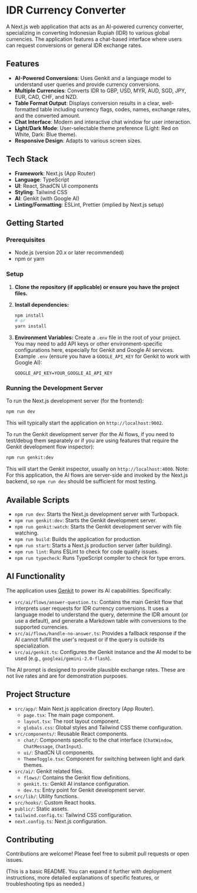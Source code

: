 
# IDR Currency Converter

A Next.js web application that acts as an AI-powered currency converter, specializing in converting Indonesian Rupiah (IDR) to various global currencies. The application features a chat-based interface where users can request conversions or general IDR exchange rates.

## Features

- **AI-Powered Conversions**: Uses Genkit and a language model to understand user queries and provide currency conversions.
- **Multiple Currencies**: Converts IDR to GBP, USD, MYR, AUD, SGD, JPY, EUR, CAD, CHF, and NZD.
- **Table Format Output**: Displays conversion results in a clear, well-formatted table including currency flags, codes, names, exchange rates, and the converted amount.
- **Chat Interface**: Modern and interactive chat window for user interaction.
- **Light/Dark Mode**: User-selectable theme preference (Light: Red on White, Dark: Blue theme).
- **Responsive Design**: Adapts to various screen sizes.

## Tech Stack

- **Framework**: Next.js (App Router)
- **Language**: TypeScript
- **UI**: React, ShadCN UI components
- **Styling**: Tailwind CSS
- **AI**: Genkit (with Google AI)
- **Linting/Formatting**: ESLint, Prettier (implied by Next.js setup)

## Getting Started

### Prerequisites

- Node.js (version 20.x or later recommended)
- npm or yarn

### Setup

1.  **Clone the repository (if applicable) or ensure you have the project files.**

2.  **Install dependencies:**
    ```bash
    npm install
    # or
    yarn install
    ```

3.  **Environment Variables:**
    Create a `.env` file in the root of your project. You may need to add API keys or other environment-specific configurations here, especially for Genkit and Google AI services.
    Example `.env` (ensure you have a `GOOGLE_API_KEY` for Genkit to work with Google AI):
    ```env
    GOOGLE_API_KEY=YOUR_GOOGLE_AI_API_KEY
    ```

### Running the Development Server

To run the Next.js development server (for the frontend):

```bash
npm run dev
```

This will typically start the application on `http://localhost:9002`.

To run the Genkit development server (for the AI flows, if you need to test/debug them separately or if you are using features that require the Genkit development flow inspector):

```bash
npm run genkit:dev
```

This will start the Genkit inspector, usually on `http://localhost:4000`. Note: For this application, the AI flows are server-side and invoked by the Next.js backend, so `npm run dev` should be sufficient for most testing.

## Available Scripts

-   `npm run dev`: Starts the Next.js development server with Turbopack.
-   `npm run genkit:dev`: Starts the Genkit development server.
-   `npm run genkit:watch`: Starts the Genkit development server with file watching.
-   `npm run build`: Builds the application for production.
-   `npm run start`: Starts a Next.js production server (after building).
-   `npm run lint`: Runs ESLint to check for code quality issues.
-   `npm run typecheck`: Runs TypeScript compiler to check for type errors.

## AI Functionality

The application uses [Genkit](https://firebase.google.com/docs/genkit) to power its AI capabilities. Specifically:

-   `src/ai/flows/answer-question.ts`: Contains the main Genkit flow that interprets user requests for IDR currency conversions. It uses a language model to understand the query, determine the IDR amount (or use a default), and generate a Markdown table with conversions to the supported currencies.
-   `src/ai/flows/handle-no-answer.ts`: Provides a fallback response if the AI cannot fulfill the user's request or if the query is outside its specialization.
-   `src/ai/genkit.ts`: Configures the Genkit instance and the AI model to be used (e.g., `googleai/gemini-2.0-flash`).

The AI prompt is designed to provide plausible exchange rates. These are not live rates and are for demonstration purposes.

## Project Structure

-   `src/app/`: Main Next.js application directory (App Router).
    -   `page.tsx`: The main page component.
    -   `layout.tsx`: The root layout component.
    -   `globals.css`: Global styles and Tailwind CSS theme configuration.
-   `src/components/`: Reusable React components.
    -   `chat/`: Components specific to the chat interface (`ChatWindow`, `ChatMessage`, `ChatInput`).
    -   `ui/`: ShadCN UI components.
    -   `ThemeToggle.tsx`: Component for switching between light and dark themes.
-   `src/ai/`: Genkit related files.
    -   `flows/`: Contains the Genkit flow definitions.
    -   `genkit.ts`: Genkit AI instance configuration.
    -   `dev.ts`: Entry point for Genkit development server.
-   `src/lib/`: Utility functions.
-   `src/hooks/`: Custom React hooks.
-   `public/`: Static assets.
-   `tailwind.config.ts`: Tailwind CSS configuration.
-   `next.config.ts`: Next.js configuration.

## Contributing

Contributions are welcome! Please feel free to submit pull requests or open issues.

(This is a basic README. You can expand it further with deployment instructions, more detailed explanations of specific features, or troubleshooting tips as needed.)
